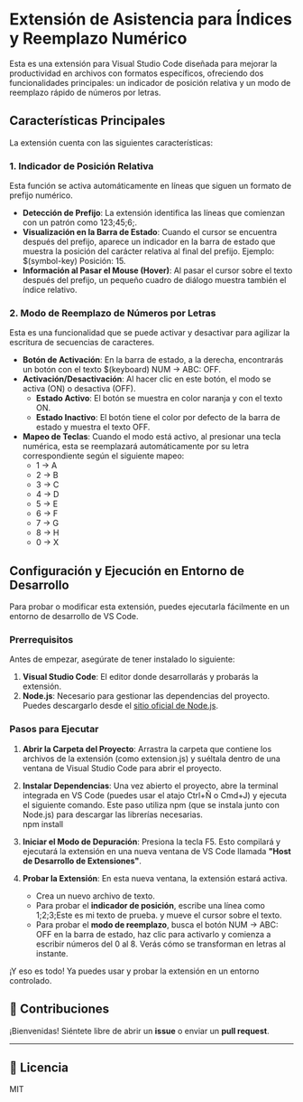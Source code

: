 # **Extensión de Asistencia para Índices y Reemplazo Numérico**

Esta es una extensión para Visual Studio Code diseñada para mejorar la productividad en archivos con formatos específicos, ofreciendo dos funcionalidades principales: un indicador de posición relativa y un modo de reemplazo rápido de números por letras.

## **Características Principales**

La extensión cuenta con las siguientes características:

### **1\. Indicador de Posición Relativa**

Esta función se activa automáticamente en líneas que siguen un formato de prefijo numérico.

* **Detección de Prefijo**: La extensión identifica las líneas que comienzan con un patrón como 123;45;6;.  
* **Visualización en la Barra de Estado**: Cuando el cursor se encuentra después del prefijo, aparece un indicador en la barra de estado que muestra la posición del carácter relativa al final del prefijo. Ejemplo: $(symbol-key) Posición: 15\.  
* **Información al Pasar el Mouse (Hover)**: Al pasar el cursor sobre el texto después del prefijo, un pequeño cuadro de diálogo muestra también el índice relativo.

### **2\. Modo de Reemplazo de Números por Letras**

Esta es una funcionalidad que se puede activar y desactivar para agilizar la escritura de secuencias de caracteres.

* **Botón de Activación**: En la barra de estado, a la derecha, encontrarás un botón con el texto $(keyboard) NUM → ABC: OFF.  
* **Activación/Desactivación**: Al hacer clic en este botón, el modo se activa (ON) o desactiva (OFF).  
  * **Estado Activo**: El botón se muestra en color naranja y con el texto ON.  
  * **Estado Inactivo**: El botón tiene el color por defecto de la barra de estado y muestra el texto OFF.  
* **Mapeo de Teclas**: Cuando el modo está activo, al presionar una tecla numérica, esta se reemplazará automáticamente por su letra correspondiente según el siguiente mapeo:  
  * 1 → A  
  * 2 → B  
  * 3 → C  
  * 4 → D  
  * 5 → E  
  * 6 → F  
  * 7 → G  
  * 8 → H  
  * 0 → X

## **Configuración y Ejecución en Entorno de Desarrollo**

Para probar o modificar esta extensión, puedes ejecutarla fácilmente en un entorno de desarrollo de VS Code.

### **Prerrequisitos**

Antes de empezar, asegúrate de tener instalado lo siguiente:

1. **Visual Studio Code**: El editor donde desarrollarás y probarás la extensión.  
2. **Node.js**: Necesario para gestionar las dependencias del proyecto. Puedes descargarlo desde el [sitio oficial de Node.js](https://nodejs.org/).

### **Pasos para Ejecutar**

1. **Abrir la Carpeta del Proyecto**: Arrastra la carpeta que contiene los archivos de la extensión (como extension.js) y suéltala dentro de una ventana de Visual Studio Code para abrir el proyecto.  
2. **Instalar Dependencias**: Una vez abierto el proyecto, abre la terminal integrada en VS Code (puedes usar el atajo Ctrl+Ñ o Cmd+J) y ejecuta el siguiente comando. Este paso utiliza npm (que se instala junto con Node.js) para descargar las librerías necesarias.  
   npm install

3. **Iniciar el Modo de Depuración**: Presiona la tecla F5. Esto compilará y ejecutará la extensión en una nueva ventana de VS Code llamada **"Host de Desarrollo de Extensiones"**.  
4. **Probar la Extensión**: En esta nueva ventana, la extensión estará activa.  
   * Crea un nuevo archivo de texto.  
   * Para probar el **indicador de posición**, escribe una línea como 1;2;3;Este es mi texto de prueba. y mueve el cursor sobre el texto.  
   * Para probar el **modo de reemplazo**, busca el botón NUM → ABC: OFF en la barra de estado, haz clic para activarlo y comienza a escribir números del 0 al 8\. Verás cómo se transforman en letras al instante.

¡Y eso es todo\! Ya puedes usar y probar la extensión en un entorno controlado.

## 🤝 Contribuciones
¡Bienvenidas! Siéntete libre de abrir un **issue** o enviar un **pull request**.

---

## 📄 Licencia
MIT